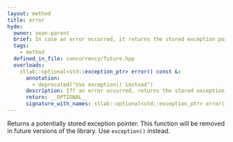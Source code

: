 ```yaml
---
layout: method
title: error
hyde:
  owner: sean-parent
  brief: In case an error occurred, it returns the stored exception pointer.
  tags:
    - method
  defined_in_file: concurrency/future.hpp
  overloads:
    stlab::optional<std::exception_ptr> error() const &:
      annotation:
        - deprecated("Use exception() instead")
      description: Iff an error occurred, returns the stored exception pointer.
      return: __OPTIONAL__
      signature_with_names: stlab::optional<std::exception_ptr> error() const &
---
```

Returns a potentially stored exception pointer. This function will be removed in future versions of the library. Use `exception()` instead.

